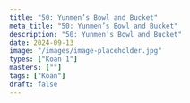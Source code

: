 ```yaml
---
title: "50: Yunmen’s Bowl and Bucket"
meta_title: "50: Yunmen’s Bowl and Bucket"
description: "50: Yunmen’s Bowl and Bucket"
date: 2024-09-13
image: "/images/image-placeholder.jpg"
types: ["Koan 1"]
masters: [""]
tags: ["Koan"]
draft: false
---
```



